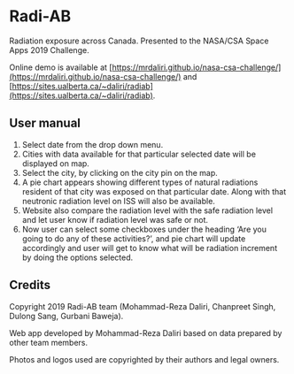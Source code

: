 # Radi-AB 
Radiation exposure across Canada. Presented to the NASA/CSA Space Apps 2019 Challenge.

Online demo is available at [https://mrdaliri.github.io/nasa-csa-challenge/](https://mrdaliri.github.io/nasa-csa-challenge/) and  [https://sites.ualberta.ca/~daliri/radiab](https://sites.ualberta.ca/~daliri/radiab).

## User manual
1) Select date from the drop down menu.
2) Cities with data available for that particular selected date will be displayed on map.
3) Select the city, by clicking on the city pin on the map.
4) A pie chart appears showing different types of natural radiations resident of that city was
exposed on that particular date. Along with that neutronic radiation level on ISS will also
be available.
5) Website also compare the radiation level with the safe radiation level and let user know if
radiation level was safe or not.
6) Now user can select some checkboxes under the heading ‘Are you going to do any of
these activities?’, and pie chart will update accordingly and user will get to know what
will be radiation increment by doing the options selected.

## Credits
Copyright 2019 Radi-AB team (Mohammad-Reza Daliri, Chanpreet Singh, Dulong Sang, Gurbani Baweja).

Web app developed by Mohammad-Reza Daliri based on data prepared by other team members.

Photos and logos used are copyrighted by their authors and legal owners.

